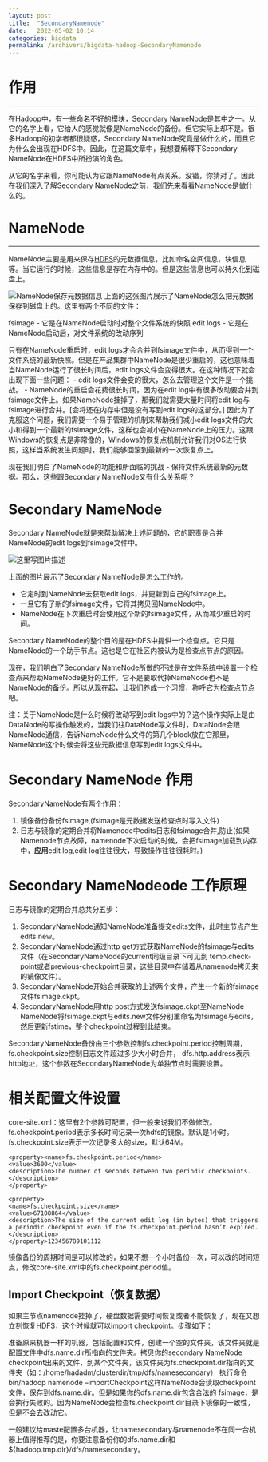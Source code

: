 ```yaml
---
layout: post
title:  "SecondaryNamenode"
date:   2022-05-02 10:14
categories: bigdata
permalink: /archivers/bigdata-hadoop-SecondaryNamenode
---
```



# 作用

------

在[Hadoop](https://so.csdn.net/so/search?q=Hadoop&spm=1001.2101.3001.7020)中，有一些命名不好的模块，Secondary NameNode是其中之一。从它的名字上看，它给人的感觉就像是NameNode的备份。但它实际上却不是。很多Hadoop的初学者都很疑惑，Secondary NameNode究竟是做什么的，而且它为什么会出现在HDFS中。因此，在这篇文章中，我想要解释下Secondary NameNode在HDFS中所扮演的角色。

从它的名字来看，你可能认为它跟NameNode有点关系。没错，你猜对了。因此在我们深入了解Secondary NameNode之前，我们先来看看NameNode是做什么的。

# NameNode

------

NameNode主要是用来保存[HDFS](https://so.csdn.net/so/search?q=HDFS&spm=1001.2101.3001.7020)的元数据信息，比如命名空间信息，块信息等。当它运行的时候，这些信息是存在内存中的。但是这些信息也可以持久化到磁盘上。

![NameNode保存元数据信息](https://img-blog.csdn.net/20170422101444974?watermark/2/text/aHR0cDovL2Jsb2cuY3Nkbi5uZXQvaXRfZHg=/font/5a6L5L2T/fontsize/400/fill/I0JBQkFCMA==/dissolve/70/gravity/SouthEast) 
上面的这张图片展示了NameNode怎么把元数据保存到磁盘上的。这里有两个不同的文件：

fsimage - 它是在NameNode启动时对整个文件系统的快照 
edit logs - 它是在NameNode启动后，对文件系统的改动序列

只有在NameNode重启时，edit logs才会合并到fsimage文件中，从而得到一个文件系统的最新快照。但是在产品集群中NameNode是很少重启的，这也意味着当NameNode运行了很长时间后，edit logs文件会变得很大。在这种情况下就会出现下面一些问题： 
\- edit logs文件会变的很大，怎么去管理这个文件是一个挑战。 
\- NameNode的重启会花费很长时间，因为在edit log中有很多改动要合并到fsimage文件上。如果NameNode挂掉了，那我们就需要大量时间将edit log与fsimage进行合并。[会将还在内存中但是没有写到edit logs的这部分。] 
因此为了克服这个问题，我们需要一个易于管理的机制来帮助我们减小edit logs文件的大小和得到一个最新的fsimage文件，这样也会减小在NameNode上的压力。这跟Windows的恢复点是非常像的，Windows的恢复点机制允许我们对OS进行快照，这样当系统发生问题时，我们能够回滚到最新的一次恢复点上。

现在我们明白了NameNode的功能和所面临的挑战 - 保持文件系统最新的元数据。那么，这些跟Secondary NameNode又有什么关系呢？

# Secondary NameNode

Secondary NameNode就是来帮助解决上述问题的，它的职责是合并NameNode的edit logs到fsimage文件中。

![这里写图片描述](https://img-blog.csdn.net/20170422102009087?watermark/2/text/aHR0cDovL2Jsb2cuY3Nkbi5uZXQvaXRfZHg=/font/5a6L5L2T/fontsize/400/fill/I0JBQkFCMA==/dissolve/70/gravity/SouthEast)

上面的图片展示了Secondary NameNode是怎么工作的。

- 它定时到NameNode去获取edit logs，并更新到自己的fsimage上。
- 一旦它有了新的fsimage文件，它将其拷贝回NameNode中。
- NameNode在下次重启时会使用这个新的fsimage文件，从而减少重启的时间。

Secondary NameNode的整个目的是在HDFS中提供一个检查点。它只是NameNode的一个助手节点。这也是它在社区内被认为是检查点节点的原因。

现在，我们明白了Secondary NameNode所做的不过是在文件系统中设置一个检查点来帮助NameNode更好的工作。它不是要取代掉NameNode也不是NameNode的备份。所以从现在起，让我们养成一个习惯，称呼它为检查点节点吧。

注：关于NameNode是什么时候将改动写到edit logs中的？这个操作实际上是由DataNode的写操作触发的，当我们往DataNode写文件时，DataNode会跟NameNode通信，告诉NameNode什么文件的第几个block放在它那里，NameNode这个时候会将这些元数据信息写到edit logs文件中。

# Secondary NameNode 作用

SecondaryNameNode有两个作用：

1. 镜像备份备份fsimage,(fsimage是元数据发送检查点时写入文件)
2. 日志与镜像的定期合并将Namenode中edits日志和fsimage合并,防止(如果Namenode节点故障，namenode下次启动的时候，会把fsimage加载到内存中，**应用**edit log,edit log往往很大，导致操作往往很耗时。)

# Secondary NameNodeode 工作原理

日志与镜像的定期合并总共分五步：

1. SecondaryNameNode通知NameNode准备提交edits文件，此时主节点产生edits.new。
2. SecondaryNameNode通过http get方式获取NameNode的fsimage与edits文件（在SecondaryNameNode的current同级目录下可见到 temp.check-point或者previous-checkpoint目录，这些目录中存储着从namenode拷贝来的镜像文件）。
3. SecondaryNameNode开始合并获取的上述两个文件，产生一个新的fsimage文件fsimage.ckpt。
4. SecondaryNameNode用http post方式发送fsimage.ckpt至NameNode 
   NameNode将fsimage.ckpt与edits.new文件分别重命名为fsimage与edits，然后更新fstime，整个checkpoint过程到此结束。

SecondaryNameNode备份由三个参数控制fs.checkpoint.period控制周期，fs.checkpoint.size控制日志文件超过多少大小时合并， dfs.http.address表示http地址，这个参数在SecondaryNameNode为单独节点时需要设置。

# 相关配置文件设置

core-site.xml：这里有2个参数可配置，但一般来说我们不做修改。fs.checkpoint.period表示多长时间记录一次hdfs的镜像。默认是1小时。fs.checkpoint.size表示一次记录多大的size，默认64M。

```
<property><name>fs.checkpoint.period</name>
<value>3600</value>
<description>The number of seconds between two periodic checkpoints.
</description>
</property>

<property>
<name>fs.checkpoint.size</name>
<value>67108864</value>
<description>The size of the current edit log (in bytes) that triggers a periodic checkpoint even if the fs.checkpoint.period hasn’t expired.
</description>
</property>123456789101112
```

镜像备份的周期时间是可以修改的，如果不想一个小时备份一次，可以改的时间短点，修改core-site.xml中的fs.checkpoint.period值。

## Import Checkpoint（恢复数据）

如果主节点namenode挂掉了，硬盘数据需要时间恢复或者不能恢复了，现在又想立刻恢复HDFS，这个时候就可以import checkpoint。步骤如下：

准备原来机器一样的机器，包括配置和文件，创建一个空的文件夹，该文件夹就是配置文件中dfs.name.dir所指向的文件夹。拷贝你的secondary NameNode checkpoint出来的文件，到某个文件夹，该文件夹为fs.checkpoint.dir指向的文件夹（如：/home/hadadm/clusterdir/tmp/dfs/namesecondary） 
执行命令bin/hadoop namenode –importCheckpoint这样NameNode会读取checkpoint文件，保存到dfs.name.dir。但是如果你的dfs.name.dir包含合法的 fsimage，是会执行失败的。因为NameNode会检查fs.checkpoint.dir目录下镜像的一致性，但是不会去改动它。

一般建议给maste配置多台机器，让namesecondary与namenode不在同一台机器上值得推荐的是，你要注意备份你的dfs.name.dir和 ${hadoop.tmp.dir}/dfs/namesecondary。